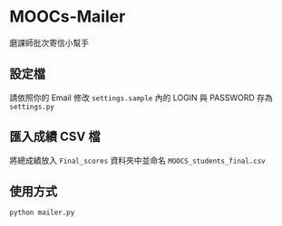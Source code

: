 # MOOCs-Mailer
磨課師批次寄信小幫手

## 設定檔

請依照你的 Email 修改 `settings.sample` 內的 LOGIN 與 PASSWORD 存為 `settings.py`


## 匯入成績 CSV 檔

將總成績放入 `Final_scores` 資料夾中並命名 `MOOCS_students_final.csv`


## 使用方式

```
python mailer.py
```
